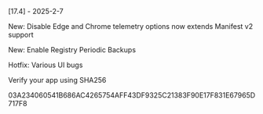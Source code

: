 [17.4] - 2025-2-7

New: Disable Edge and Chrome telemetry options now extends Manifest v2 support

New: Enable Registry Periodic Backups

Hotfix: Various UI bugs

Verify your app using SHA256

03A234060541B686AC4265754AFF43DF9325C21383F90E17F831E67965D717F8
